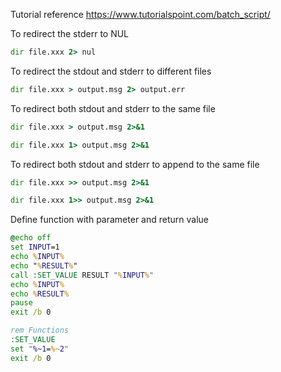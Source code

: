 Tutorial reference https://www.tutorialspoint.com/batch_script/

To redirect the stderr to NUL
```bat
dir file.xxx 2> nul
```

To redirect the stdout and stderr to different files
```bat
dir file.xxx > output.msg 2> output.err
```

To redirect both stdout and stderr to the same file
```bat
dir file.xxx > output.msg 2>&1

dir file.xxx 1> output.msg 2>&1
```

To redirect both stdout and stderr to append to the same file
```bat
dir file.xxx >> output.msg 2>&1

dir file.xxx 1>> output.msg 2>&1
```

Define function with parameter and return value
```bat
@echo off
set INPUT=1
echo %INPUT%
echo "%RESULT%"
call :SET_VALUE RESULT "%INPUT%"
echo %INPUT%
echo %RESULT%
pause
exit /b 0

rem Functions
:SET_VALUE
set "%~1=%~2"
exit /b 0
```
